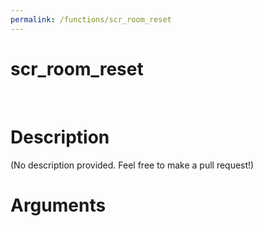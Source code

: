 ```yaml
---
permalink: /functions/scr_room_reset
---
```

# scr_room_reset  
&nbsp;  
# Description  
(No description provided. Feel free to make a pull request!) 
&nbsp;  
# Arguments


